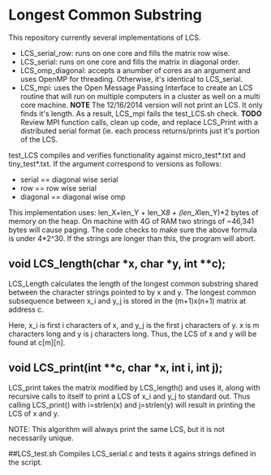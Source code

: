 # Longest Common Substring

This repository currently several implementations of LCS.

- LCS\_serial\_row: runs on one core and fills the matrix row wise.
- LCS\_serial: runs on one core and fills the matrix in diagonal order.
- LCS\_omp\_diagonal: accepts a anumber of cores as an argument and uses 
     OpenMP for threading.  Otherwise, it's identical to LCS_serial.
- LCS\_mpi: uses the Open Message Passing Interface to create an LCS routine
     that will run on multiple computers in a cluster as well on a multi
     core machine. **NOTE** The 12/16/2014 version will not print an LCS.  It
     only finds it's length. As a result, LCS_mpi fails the test_LCS.sh check.
      **TODO** Review MPI function calls, clean up code, and replace LCS_Print 
      with a distributed serial format (ie. each process returns/prints just 
      it's portion of the LCS.

test\_LCS compiles and verifies functionality against micro\_test\*.txt and 
tiny\_test\*.txt.  If the argument correspond to versions as follows:
- serial   == diagonal wise serial
- row      ==      row wise serial
- diagonal == diagonal wise omp

This implementation uses: 
    len_X+len_Y + len_X*8 + (len_X*len_Y)*2
bytes of memory on the heap.  On machine with 4G of RAM two strings of ~46,341 
bytes will cause paging.  The code checks to make sure the above formula is 
under 4\*2^30.  If the strings are longer than this, the program will abort.



## void LCS\_length(char \*x, char \*y, int \*\*c);
LCS\_Length calculates the length of the longest common substring shared 
    between the character strings pointed to by x and y.  The longest common
    subsequence between x\_i and y\_j is stored in the (m+1)x(n+1) matrix at 
    address c.  
    
Here, x\_i is first i characters of x, and y\_j is the first j characters 
    of y.  x is m characters long and y is j characters long.  Thus,
    the LCS of x and y will be found at c[m][n].


## void LCS\_print(int \*\*c, char \*x, int i, int j);
LCS\_print takes the matrix modified by LCS\_length() and uses it, along 
  with recursive calls to itself to print a LCS of x\_i and y\_j to standard 
  out.  Thus calling LCS\_print() with i=strlen(x) and j=strlen(y) will
  result in printing the LCS of x and y.

NOTE: This algorithm will always print the same LCS, but it is not
         necessarily unique.  


##LCS\_test.sh
Compiles LCS\_serial.c and tests it agains strings defined in the script.
